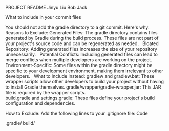 PROJECT README
Jinyu Liu Bob Jack

What to include in your commit files

You should not add the gradle directory to a git commit. Here's why:
Reasons to Exclude:
Generated Files: The gradle directory contains files generated by Gradle during the build process. These files are not part of your project's source code and can be regenerated as needed.  
Bloated Repository: Adding generated files increases the size of your repository unnecessarily.  
Potential Conflicts: Including generated files can lead to merge conflicts when multiple developers are working on the project.  
Environment-Specific: Some files within the gradle directory might be specific to your development environment, making them irrelevant to other developers.  
What to Include Instead:
gradlew and gradlew.bat: These wrapper scripts allow other developers to build your project without having to install Gradle themselves.
gradle/wrapper/gradle-wrapper.jar: This JAR file is required by the wrapper scripts.
build.gradle and settings.gradle: These files define your project's build configuration and dependencies.



How to Exclude:
Add the following lines to your .gitignore file:
Code

.gradle/
build/
